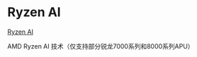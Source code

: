 # Ryzen AI

[Ryzen AI](https://ryzenai.docs.amd.com/en/latest/inst.html)

AMD Ryzen AI 技术（仅支持部分锐龙7000系列和8000系列APU）
